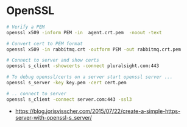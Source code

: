 # OpenSSL

```bash
# Verify a PEM  
openssl x509 -inform PEM -in  agent.crt.pem  -noout -text

# Convert cert to PEM format
openssl x509 -in rabbitmq.crt -outform PEM -out rabbitmq.crt.pem

# Connect to server and show certs
openssl s_client -showcerts -connect pluralsight.com:443

# To debug openssl/certs on a server start openssl server ... 
openssl s_server -key key.pem -cert cert.pem

# .. connect to server
openssl s_client -connect server.com:443 -ssl3
```

- https://blog.jorisvisscher.com/2015/07/22/create-a-simple-https-server-with-openssl-s_server/